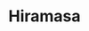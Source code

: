---
layout: place
title: Hiramasa
permalink: /pennsylvania/newtown-square/hiramasa.html
stateAbbr: PA
stateName: Pennsylvania
cityName: Newtown Square
seo:
  type: restaurant
  links: https://www.hiramasapa.com/
place_id: ChIJo1rtnFvrxokRVTvQe_Nuihk
photos:
  - name: >-
      places/ChIJo1rtnFvrxokRVTvQe_Nuihk/photos/AeeoHcIr2JNZkoERfnQjtOShllQAGQrjKlcAI31KfhBM2JwZfUdJbbD3SwsW_tDyZUD4lUErIylPBKWOKkYzHUHda4sf-A0EZEhuW0w-8X-B37DDN1kfbb1n9ljaUsLyz5-JZ4qslIgXrNfrdlzhytTN4l3JaxPcMbwM3Kj9uzQArpBt3VQC43vWjI_j760o6MKezRoN12D4xE__eYHJ9dgVXkB9NQgcDQkEwmUWn5XuoorIEoZG9Qg_KRIkmgPqSdo66qX7QS0V0Ddkh1skZfWUJ4HbRxWHpAhyXJV7iy3pphdsjQ
    widthPx: 4000
    heightPx: 3000
    authorAttributions:
      - displayName: Hiramasa
        uri: https://maps.google.com/maps/contrib/114216530377718499726
        photoUri: >-
          https://lh3.googleusercontent.com/a-/ALV-UjVn4XrdXNf04RaFoAs4P06WOUGcXDEGtRPA2BjBtDQahU4iaoA=s100-p-k-no-mo
    flagContentUri: >-
      https://www.google.com/local/imagery/report/?cb_client=maps_api_places.places_api&image_key=!1e10!2sAF1QipNzTvk6R-qz7rihaZGwJz6t3AROeUuJVfKvbtYQ&hl=en-US
    googleMapsUri: >-
      https://www.google.com/maps/place//data=!3m4!1e2!3m2!1sAF1QipNzTvk6R-qz7rihaZGwJz6t3AROeUuJVfKvbtYQ!2e10!4m2!3m1!1s0x89c6eb5b9ced5aa3:0x198a6ef37bd03b55
  - name: >-
      places/ChIJo1rtnFvrxokRVTvQe_Nuihk/photos/AeeoHcJHrIsopO78y1xBv2BqSjBIV2c76_eaO80C7a7yEebTJHy4jYJGm1yiG6ETgdFTW0wiG2jSVhfC1kc5K4uMUxNKfgdphxfoEcYNTIORDpEO77R6BoByp7Yc6X3MI4ISf1UmJN66VXIeifO2d8KZm4z_jC-Htpo_rr5nb9cnOXSWNi1eKOFfYZMt8485nQPbi7XcScqIPi16u599VvHTDEN3g-WSdh46m0wyWqhRlOkfu2qiEvPPzpdGcYfjO-uJAighY3BYfy9XTdsgSMTEIFOZnSmb2dHGilX6q-d7P45tSYxgvKB0poUCDOOGaBK0ZU8__d9FhmH7ekLhluRCNJue3392HtaoMdcL_ZZ3lFLBctoEqXmYrU2mJUVC_gnTHyW9vus4W2gTDcEtCoV8DXD1bG29U_JLAGiAcTAKTbVdwwA
    widthPx: 4032
    heightPx: 3024
    authorAttributions:
      - displayName: Jeff Frazier
        uri: https://maps.google.com/maps/contrib/116401520191967263116
        photoUri: >-
          https://lh3.googleusercontent.com/a-/ALV-UjUy4lamwE-9BFxULzdYfzrBmOn4vm9zIo87ChofpF21I-vll5De=s100-p-k-no-mo
    flagContentUri: >-
      https://www.google.com/local/imagery/report/?cb_client=maps_api_places.places_api&image_key=!1e10!2sCIHM0ogKEICAgMDIt8i94QE&hl=en-US
    googleMapsUri: >-
      https://www.google.com/maps/place//data=!3m4!1e2!3m2!1sCIHM0ogKEICAgMDIt8i94QE!2e10!4m2!3m1!1s0x89c6eb5b9ced5aa3:0x198a6ef37bd03b55
  - name: >-
      places/ChIJo1rtnFvrxokRVTvQe_Nuihk/photos/AeeoHcKVHHPUDtt4LoHdX3Kj7IsrardwuPxMc4Czmye5b_WGQN8SFjcA63d9GiEjMUp9J8Z5RulPCZfd7EDaLLE2hV1PeDLaRBH71f1952qK0ff08nEYzyrSjIVpfoSLkcozck4Rz5QAOVFFHlY5z5lxDO_JUKzQm2mNPPR8pTNXZ4K15IEr7xeUx9bZAmdDdY1K-JnxbBpPFAQ-lO1Y5nbdMfyR9UsUZveX7lcWvXiEtjGmai3J0rqKcKadTsclzVWzeqVz_m38HIXNdrMQNNUoMEsqEoc3xsKRdiAknslU2mSKXw
    widthPx: 4800
    heightPx: 2700
    authorAttributions:
      - displayName: Hiramasa
        uri: https://maps.google.com/maps/contrib/114216530377718499726
        photoUri: >-
          https://lh3.googleusercontent.com/a-/ALV-UjVn4XrdXNf04RaFoAs4P06WOUGcXDEGtRPA2BjBtDQahU4iaoA=s100-p-k-no-mo
    flagContentUri: >-
      https://www.google.com/local/imagery/report/?cb_client=maps_api_places.places_api&image_key=!1e10!2sAF1QipPmhikZg5EgMo0nRxM97N0bOJF0-DJMdb6P8-ZE&hl=en-US
    googleMapsUri: >-
      https://www.google.com/maps/place//data=!3m4!1e2!3m2!1sAF1QipPmhikZg5EgMo0nRxM97N0bOJF0-DJMdb6P8-ZE!2e10!4m2!3m1!1s0x89c6eb5b9ced5aa3:0x198a6ef37bd03b55
  - name: >-
      places/ChIJo1rtnFvrxokRVTvQe_Nuihk/photos/AeeoHcLID8oDAJ_w11Cp_89s-FR-6rjuqTz1p4F6fogib9tVZMk2nQX24fjnKao-JHbXa9UQTpqsZBrg-OPw7QWsZYyoqGCr9LTzO2aLlncq52IMGEqwwgsW7OCuPUwKrgdlYtWtCiCNOFX1W6QgfDTXWozQFcn0g4-4rwvad7Gp3KxJgFsk23rxJVGzYZ_q8hF1v4GpSOf9FclBZ90ArFK_H8JI5Mvi3PwPOHsv85PG_YGONayC3IiOuKuFYaq0IlgMeS_uIyyj2ZwZgrXr6fAT_yMDR3wVrtD6u2RJC4XaANcsEzKk3HSfG-2stVZRe6QdGC-DwY8WDX4kJ7A-EDS_0yCABh2ByBmCQvgNgJZswPGh2JqBWZLrxnQG0zDrPIFubfcbKu5ufx5M94DxmoWTvRCDpr8ir0Zi-ID6WJMNc6oXPSmh
    widthPx: 4800
    heightPx: 2695
    authorAttributions:
      - displayName: Shaunt S
        uri: https://maps.google.com/maps/contrib/111346950453679833097
        photoUri: >-
          https://lh3.googleusercontent.com/a-/ALV-UjXgfwkPkcDuW-VDkujmHbUdZfXlu3_Q6_dIe83MX1zDduSJWKAU=s100-p-k-no-mo
    flagContentUri: >-
      https://www.google.com/local/imagery/report/?cb_client=maps_api_places.places_api&image_key=!1e10!2sCIHM0ogKEICAgMDomLn-pQE&hl=en-US
    googleMapsUri: >-
      https://www.google.com/maps/place//data=!3m4!1e2!3m2!1sCIHM0ogKEICAgMDomLn-pQE!2e10!4m2!3m1!1s0x89c6eb5b9ced5aa3:0x198a6ef37bd03b55
  - name: >-
      places/ChIJo1rtnFvrxokRVTvQe_Nuihk/photos/AeeoHcLbWCDCgrtL3ZI6LVvD2HjkMSG09sU69OZij1nK9Tk8ZmWbVRu76uV1f8Svz-dcT1LurBG5Jmiwiy2lGfErAeJ6d9o_iItBxqVQJH0fxgRmguBlPuRKXWRe_Oa-0Ti6H_4NM2ozybM8DPBJ-NUV1gCCfnaPGpVr08XWGVFgvh6sjb1ZWCoCdkOCL1JEXOe3w2v6V0JcbQGEq8PjD8fEvfO1JiHBHBG8H3TFuOhhN9_M1pzV6d3y2nVn5ClioBgEiI3Z-cSjj_zgeAmeawcQ4G1jTbrJjjnEoHrsh6Cyj0T_X4bDBVikxI2_97IhIvMa8DLji99st3uqsRoz12k6aCW0OI8hWfU6H_fyzYhqhqjIbfGAyi2A18htZdwnkOun8vGh-RAmWYTB7xgTp2Zn_kHjdLXx1T_qdlVzr3azV5QNRQ
    widthPx: 4080
    heightPx: 3072
    authorAttributions:
      - displayName: Kathy Tsai-Peng
        uri: https://maps.google.com/maps/contrib/104153718687990264279
        photoUri: >-
          https://lh3.googleusercontent.com/a-/ALV-UjVIFJAbwfT0xy7VPptt8USP49tz_oIz17eOaifnF3hBPKQ1cP4Z=s100-p-k-no-mo
    flagContentUri: >-
      https://www.google.com/local/imagery/report/?cb_client=maps_api_places.places_api&image_key=!1e10!2sCIHM0ogKEICAgICvxIyEcg&hl=en-US
    googleMapsUri: >-
      https://www.google.com/maps/place//data=!3m4!1e2!3m2!1sCIHM0ogKEICAgICvxIyEcg!2e10!4m2!3m1!1s0x89c6eb5b9ced5aa3:0x198a6ef37bd03b55
  - name: >-
      places/ChIJo1rtnFvrxokRVTvQe_Nuihk/photos/AeeoHcJZfncFTtKX8hEZEALo31M-5otsHClAkF_gxNUMSslQUbaSIX6YEF732Tj7izDDC5hp3AC04uuutLdFNxPKG7nOEoFf9L0ln41o8tEbzotCra6u7xmk6uYNapDuRGhU8kZQpwiZGj3QYK0ZuJnH9dLp7pLCJL0wNFJM6t2PEQDHaxh0n1RhERcEFE_059Ykp5Um7x_vCWSr8UWvdM7qJl3bzEYY71k1gFlVVLEtzyuf4q5sZkrSdWLJChv_UV1YKmIScqWanVJNjzT7OIftGeNtkABfkruQ8iqcgZ-KhH3HgA
    widthPx: 1638
    heightPx: 2048
    authorAttributions:
      - displayName: Hiramasa
        uri: https://maps.google.com/maps/contrib/114216530377718499726
        photoUri: >-
          https://lh3.googleusercontent.com/a-/ALV-UjVn4XrdXNf04RaFoAs4P06WOUGcXDEGtRPA2BjBtDQahU4iaoA=s100-p-k-no-mo
    flagContentUri: >-
      https://www.google.com/local/imagery/report/?cb_client=maps_api_places.places_api&image_key=!1e10!2sAF1QipNWp5jk_gQM9vCBBuh9v8LruWfreKiTimO9OQ9A&hl=en-US
    googleMapsUri: >-
      https://www.google.com/maps/place//data=!3m4!1e2!3m2!1sAF1QipNWp5jk_gQM9vCBBuh9v8LruWfreKiTimO9OQ9A!2e10!4m2!3m1!1s0x89c6eb5b9ced5aa3:0x198a6ef37bd03b55
  - name: >-
      places/ChIJo1rtnFvrxokRVTvQe_Nuihk/photos/AeeoHcLvIeoLrrIkpZBbVP75WYvrFaNgzFX7KTj-01ErsvLhM7NVSmIU5Zqkdj1r_dpSdIs70jRMSg394S0JgoOjc6xlJqbT5rmyQ95gYyjdk-OQG1N5kDHKkcKZiiQXH_z7HVpAyIOJIQBaf4mkf7R77Ee3GTRoOh7G2_pokXwpKMb0ADWj1_EwnHwYCAbKRtx02wHqZ4WV_fCBRXglxQEJ13lJx_qiayQUa3ZED8U3JKLfJRIC0NEK-Ocan-cKu5eUcs2eQ13Bn28BE2_18fv2QeItRHLb6hB4RJoN1fmwYclxxXQpcxOhxePr2mKp7HDUO9F0iX7fQor6VxEXW3tLMFkuuAB2tXmdw1BcH5izqLR8TILvasz8TyOa0ZADYpLL3nVpVKHPHcs6Jy88zCZoZ1cW29KoCdjAomT4C9euAaHCog
    widthPx: 4800
    heightPx: 3600
    authorAttributions:
      - displayName: Richard Sun
        uri: https://maps.google.com/maps/contrib/101099290888024115982
        photoUri: >-
          https://lh3.googleusercontent.com/a-/ALV-UjV_z33jkHSy56FATxeATcMwHkmTawIfUWY9CJ1UKjASZ4Xyq8tS=s100-p-k-no-mo
    flagContentUri: >-
      https://www.google.com/local/imagery/report/?cb_client=maps_api_places.places_api&image_key=!1e10!2sCIHM0ogKEICAgICfjpr7YQ&hl=en-US
    googleMapsUri: >-
      https://www.google.com/maps/place//data=!3m4!1e2!3m2!1sCIHM0ogKEICAgICfjpr7YQ!2e10!4m2!3m1!1s0x89c6eb5b9ced5aa3:0x198a6ef37bd03b55
  - name: >-
      places/ChIJo1rtnFvrxokRVTvQe_Nuihk/photos/AeeoHcKAWfi49MuqnaK_PhW_pEnUh11jibyboTr-oQ0AdxwSslAmxPnmiTaGy2ybsOzQfya6l2DpYe3f66whNhGUl4CeMYaY3L6fo-VA4yTVUo38LWDnh7lGQVXAsrtkSJHdbNlAhUso25co7BflGjjRqeJoAyq5ZjjgxhrL6xYyHbvW-MHJm-UwnKAqk5ZGCgjp-w60B2yVmeTI6W6UWJtdI3s_KV4Es4bgEeBzjRTIAJSmnBWqbGTusror89NWKjjqE54YI0-EUBxSPwRblLoyKEMov5W5mo2QN7dfuB8pp-98Ew
    widthPx: 4000
    heightPx: 3000
    authorAttributions:
      - displayName: Hiramasa
        uri: https://maps.google.com/maps/contrib/114216530377718499726
        photoUri: >-
          https://lh3.googleusercontent.com/a-/ALV-UjVn4XrdXNf04RaFoAs4P06WOUGcXDEGtRPA2BjBtDQahU4iaoA=s100-p-k-no-mo
    flagContentUri: >-
      https://www.google.com/local/imagery/report/?cb_client=maps_api_places.places_api&image_key=!1e10!2sAF1QipMzpZXnj1CvQqYm8-Ziumj_BqS0I_xKlTQC9e_L&hl=en-US
    googleMapsUri: >-
      https://www.google.com/maps/place//data=!3m4!1e2!3m2!1sAF1QipMzpZXnj1CvQqYm8-Ziumj_BqS0I_xKlTQC9e_L!2e10!4m2!3m1!1s0x89c6eb5b9ced5aa3:0x198a6ef37bd03b55
  - name: >-
      places/ChIJo1rtnFvrxokRVTvQe_Nuihk/photos/AeeoHcIfPmiA7N4vQu9lnr4xe0TSRhdmJTR2UYm5zBMJeufdwFqTWAiTx7Z9QOS0aEJHP2cROBZ9LLHSUgwKM_alE1qsX9sotGyh6mDNqKH_xBX9ifjrB_3wd0NFrF_gznA_aEH8tP10Lu3StKZuDsnb36c7PqXmtgJTvHEdrIz2fxkwxmUJcenlApHRNcDbEb43s9Aw1jHZxKyVB6IGLhEvToRd0Wl8vIRxixTxk0BVknR5V0y43yyuMeGEIPPJe9aOpOr8MgHnN09abZruC-602wf9L5zH5Uxq651Ijd4P_jU-Dw
    widthPx: 4800
    heightPx: 2700
    authorAttributions:
      - displayName: Hiramasa
        uri: https://maps.google.com/maps/contrib/114216530377718499726
        photoUri: >-
          https://lh3.googleusercontent.com/a-/ALV-UjVn4XrdXNf04RaFoAs4P06WOUGcXDEGtRPA2BjBtDQahU4iaoA=s100-p-k-no-mo
    flagContentUri: >-
      https://www.google.com/local/imagery/report/?cb_client=maps_api_places.places_api&image_key=!1e10!2sAF1QipP-UPQFDgD0t01wwUslDd0OSWYRTTje7TLF_3FM&hl=en-US
    googleMapsUri: >-
      https://www.google.com/maps/place//data=!3m4!1e2!3m2!1sAF1QipP-UPQFDgD0t01wwUslDd0OSWYRTTje7TLF_3FM!2e10!4m2!3m1!1s0x89c6eb5b9ced5aa3:0x198a6ef37bd03b55
  - name: >-
      places/ChIJo1rtnFvrxokRVTvQe_Nuihk/photos/AeeoHcK2ACIyZJA9PHwHIHkJ9KaJuZjRiiMik_Ic5AYTzBf-yBwdYESDRrblgTmsqUNakfqUVnnZ8pQ_ll6SVr2hcs1_ofVkfmEYO3xgarJnWZ_cMbdYTESwQviSnrcl9nROBWUUWURUm0Q8F3QOIGa53USkOm6X6hEuVWB5Zs1PWuq3gYZaQWglJKPlAfVqN7KmE3POD199vpz85AYy5Q_w4Gv0ol33AO3u_LqUOZloGTYtNBuRXp5MJyMvd2rFMPV0G4rSbeHfXQxEXjPJaUVLJw_I0s5Jb_AAFzGsRGRy0t-Gbrxq6dqZOUbUkl6CSF6rGZ0jYQ2R8q13H4foE9q3y7bOPhLbdbSFjMQmxyr6-U5WiGWkahYp_E7RKntza0Nj51-nvKU_6YhDjOI0iHP_qmJqpKxwoCwr9wZNvqcpRrRE4hRj
    widthPx: 4032
    heightPx: 3024
    authorAttributions:
      - displayName: P. Tran
        uri: https://maps.google.com/maps/contrib/115956668707503240521
        photoUri: >-
          https://lh3.googleusercontent.com/a-/ALV-UjXnKIvyj7qwZuCdnuB-Xn7hWsl5cFl5Ygsj9T3GEGLbdJq9XlEH-w=s100-p-k-no-mo
    flagContentUri: >-
      https://www.google.com/local/imagery/report/?cb_client=maps_api_places.places_api&image_key=!1e10!2sCIHM0ogKEICAgICf2o3kvQE&hl=en-US
    googleMapsUri: >-
      https://www.google.com/maps/place//data=!3m4!1e2!3m2!1sCIHM0ogKEICAgICf2o3kvQE!2e10!4m2!3m1!1s0x89c6eb5b9ced5aa3:0x198a6ef37bd03b55
address: 3554 West Chester Pike, Newtown Square, PA 19073, USA
street: 3554 West Chester Pike
city: Newtown Square
state: PA
zip: '19073'
country: USA
neighborhood: null
latitude: '39.984814'
longitude: '-75.396744'
accessibility_options:
  wheelchairAccessibleParking: true
  wheelchairAccessibleEntrance: true
  wheelchairAccessibleRestroom: true
  wheelchairAccessibleSeating: true
business_status: OPERATIONAL
name: Hiramasa
google_maps_links:
  directionsUri: >-
    https://www.google.com/maps/dir//''/data=!4m7!4m6!1m1!4e2!1m2!1m1!1s0x89c6eb5b9ced5aa3:0x198a6ef37bd03b55!3e0
  placeUri: https://maps.google.com/?cid=1840405389767621461
  writeAReviewUri: >-
    https://www.google.com/maps/place//data=!4m3!3m2!1s0x89c6eb5b9ced5aa3:0x198a6ef37bd03b55!12e1
  reviewsUri: >-
    https://www.google.com/maps/place//data=!4m4!3m3!1s0x89c6eb5b9ced5aa3:0x198a6ef37bd03b55!9m1!1b1
  photosUri: >-
    https://www.google.com/maps/place//data=!4m3!3m2!1s0x89c6eb5b9ced5aa3:0x198a6ef37bd03b55!10e5
primary_type: Japanese Restaurant
opening_hours:
  regular: null
  current: null
secondary_opening_hours:
  regular:
    weekdayDescriptions: null
    type: null
  current:
    weekdayDescriptions: null
    type: null
phone: (484) 420-4023
price_level: PRICE_LEVEL_MODERATE
price_range: $50 &ndash; $100
rating: '4.6'
rating_count: 0
website: https://www.hiramasapa.com/
description: >-
  Discover Hiramasa in Newtown Square, PA$$$Hiramasa in Newtown Square, PA,
  stands out as a premier destination for Japanese dining, blending fresh
  ingredients and elegant presentation in a welcoming atmosphere. This spot
  excels with its thoughtful accessibility features, including
  wheelchair-friendly options and outdoor seating, making it easy for everyone
  to enjoy top-rated sushi options nearby. Diners can savor a variety of refined
  dishes, from expertly crafted rolls to seasonal specials, paired with a
  selection of cocktails and wines that enhance the overall experience. The
  modern, sophisticated vibe, complete with convenient parking and a focus on
  quality, positions it as an ideal choice for those searching for sushi
  restaurants near me that prioritize both flavor and comfort.
generative_summary: >-
  Discover Hiramasa in Newtown Square, PA$$$Hiramasa in Newtown Square, PA,
  stands out as a premier destination for Japanese dining, blending fresh
  ingredients and elegant presentation in a welcoming atmosphere. This spot
  excels with its thoughtful accessibility features, including
  wheelchair-friendly options and outdoor seating, making it easy for everyone
  to enjoy top-rated sushi options nearby. Diners can savor a variety of refined
  dishes, from expertly crafted rolls to seasonal specials, paired with a
  selection of cocktails and wines that enhance the overall experience. The
  modern, sophisticated vibe, complete with convenient parking and a focus on
  quality, positions it as an ideal choice for those searching for sushi
  restaurants near me that prioritize both flavor and comfort.
generative_disclosure: Summarized by AI using the Grok-3-Mini model.
reviews:
  - name: >-
      places/ChIJo1rtnFvrxokRVTvQe_Nuihk/reviews/ChdDSUhNMG9nS0VJQ0FnTURRZ2QyZzVRRRAB
    relativePublishTimeDescription: a month ago
    rating: 5
    text:
      text: >-
        The ambiance was warm and inviting, the staff were incredibly attentive,
        and every dish we tried was absolutely phenomenal.

        The highlights of the meal were undoubtedly the crispy tuna and oysters.
        Beyond the outstanding food, the service was equally exceptional. Steve,
        our server, was fantastic—knowledgeable, friendly, and always a step
        ahead, ensuring our dining experience was seamless from start to
        finish.Overall, this was one of the best meals we’ve had in a long time.
        We can’t wait to come back!
      languageCode: en
    originalText:
      text: >-
        The ambiance was warm and inviting, the staff were incredibly attentive,
        and every dish we tried was absolutely phenomenal.

        The highlights of the meal were undoubtedly the crispy tuna and oysters.
        Beyond the outstanding food, the service was equally exceptional. Steve,
        our server, was fantastic—knowledgeable, friendly, and always a step
        ahead, ensuring our dining experience was seamless from start to
        finish.Overall, this was one of the best meals we’ve had in a long time.
        We can’t wait to come back!
      languageCode: en
    authorAttribution:
      displayName: Abby Devestine
      uri: https://www.google.com/maps/contrib/102704719711673318179/reviews
      photoUri: >-
        https://lh3.googleusercontent.com/a/ACg8ocIzQGUIteYEOO7RGsHAH8WLEPUG9Nf0lHa8zSWEJrfnmnd2pA=s128-c0x00000000-cc-rp-mo
    publishTime: '2025-03-11T12:39:18.889129Z'
    flagContentUri: >-
      https://www.google.com/local/review/rap/report?postId=ChdDSUhNMG9nS0VJQ0FnTURRZ2QyZzVRRRAB&d=17924085&t=1
    googleMapsUri: >-
      https://www.google.com/maps/reviews/data=!4m6!14m5!1m4!2m3!1sChdDSUhNMG9nS0VJQ0FnTURRZ2QyZzVRRRAB!2m1!1s0x89c6eb5b9ced5aa3:0x198a6ef37bd03b55
  - name: >-
      places/ChIJo1rtnFvrxokRVTvQe_Nuihk/reviews/ChZDSUhNMG9nS0VJQ0FnTURRamNmOWNREAE
    relativePublishTimeDescription: a month ago
    rating: 5
    text:
      text: >-
        The quality of the food, the service, as well as the atmosphere separate
        Hiramasa from most other Japanese Sushi bars in the area. The
        ingredients are fresh and refined. The plating presentation is clean and
        elevated. The ambiance is modern and sophisticated and the service
        complements the scene.


        Our waiter Steve was attentive, knowledgeable, and easygoing. However,
        the most impactful part of the evening was being able to order off-menu
        items. The chefs gladly accommodated our dietary restrictions and far
        exceeded expectations.
      languageCode: en
    originalText:
      text: >-
        The quality of the food, the service, as well as the atmosphere separate
        Hiramasa from most other Japanese Sushi bars in the area. The
        ingredients are fresh and refined. The plating presentation is clean and
        elevated. The ambiance is modern and sophisticated and the service
        complements the scene.


        Our waiter Steve was attentive, knowledgeable, and easygoing. However,
        the most impactful part of the evening was being able to order off-menu
        items. The chefs gladly accommodated our dietary restrictions and far
        exceeded expectations.
      languageCode: en
    authorAttribution:
      displayName: Yana
      uri: https://www.google.com/maps/contrib/106848830128976675320/reviews
      photoUri: >-
        https://lh3.googleusercontent.com/a-/ALV-UjU_wkfyCtKQc6uFY7EBQggufFWw_LlrvLLHr4qhUTcZ8HfYXpgT0g=s128-c0x00000000-cc-rp-mo-ba4
    publishTime: '2025-03-13T00:40:23.018998Z'
    flagContentUri: >-
      https://www.google.com/local/review/rap/report?postId=ChZDSUhNMG9nS0VJQ0FnTURRamNmOWNREAE&d=17924085&t=1
    googleMapsUri: >-
      https://www.google.com/maps/reviews/data=!4m6!14m5!1m4!2m3!1sChZDSUhNMG9nS0VJQ0FnTURRamNmOWNREAE!2m1!1s0x89c6eb5b9ced5aa3:0x198a6ef37bd03b55
  - name: >-
      places/ChIJo1rtnFvrxokRVTvQe_Nuihk/reviews/ChZDSUhNMG9nS0VJQ0FnTURRX09DcUZnEAE
    relativePublishTimeDescription: a month ago
    rating: 4
    text:
      text: >-
        Went here with a bud that lived nearby. He made reservations, we arrived
        a little late but they honored our reservation.


        First thing first, we ordered the bone marrow dish, it wasn’t a lot of
        food, but it was so delicious. We also ordered another app but I can not
        seem to remember.


        My buddy ordered an array of rolls for us to try. It ended out on this
        wooden tray, and then they activate the dry ice. It’s cool for
        presentation.


        This place I would say is great for date night, or special occasion.
        This isn’t your local sushi spot in a shopping mall, even if this one
        is. It’s more upscale and high end.


        Would come again, for the above stated reasons.
      languageCode: en
    originalText:
      text: >-
        Went here with a bud that lived nearby. He made reservations, we arrived
        a little late but they honored our reservation.


        First thing first, we ordered the bone marrow dish, it wasn’t a lot of
        food, but it was so delicious. We also ordered another app but I can not
        seem to remember.


        My buddy ordered an array of rolls for us to try. It ended out on this
        wooden tray, and then they activate the dry ice. It’s cool for
        presentation.


        This place I would say is great for date night, or special occasion.
        This isn’t your local sushi spot in a shopping mall, even if this one
        is. It’s more upscale and high end.


        Would come again, for the above stated reasons.
      languageCode: en
    authorAttribution:
      displayName: J. Lopez
      uri: https://www.google.com/maps/contrib/108509324423653120546/reviews
      photoUri: >-
        https://lh3.googleusercontent.com/a-/ALV-UjXElYRjbWtgf3pi-NBEOv4ovNd2ZzBMhBRiFGLkU1ziy7qP8Mdjjw=s128-c0x00000000-cc-rp-mo-ba5
    publishTime: '2025-03-09T20:42:54.618933Z'
    flagContentUri: >-
      https://www.google.com/local/review/rap/report?postId=ChZDSUhNMG9nS0VJQ0FnTURRX09DcUZnEAE&d=17924085&t=1
    googleMapsUri: >-
      https://www.google.com/maps/reviews/data=!4m6!14m5!1m4!2m3!1sChZDSUhNMG9nS0VJQ0FnTURRX09DcUZnEAE!2m1!1s0x89c6eb5b9ced5aa3:0x198a6ef37bd03b55
  - name: >-
      places/ChIJo1rtnFvrxokRVTvQe_Nuihk/reviews/ChZDSUhNMG9nS0VJQ0FnTUNRZ0xuVFFREAE
    relativePublishTimeDescription: a month ago
    rating: 5
    text:
      text: >-
        Hiramasa in Newtown Square delivers a top-tier Japanese fusion
        experience with fresh, high-quality sushi, sashimi, and oysters. Every
        dish was a delightful surprise, showcasing exceptional craftsmanship and
        flavor. The service was impeccable—attentive, knowledgeable, and
        friendly. The elegant yet comfortable ambiance made for a perfect dining
        experience. Highly recommended for those seeking refined Japanese
        cuisine with a modern twist.
      languageCode: en
    originalText:
      text: >-
        Hiramasa in Newtown Square delivers a top-tier Japanese fusion
        experience with fresh, high-quality sushi, sashimi, and oysters. Every
        dish was a delightful surprise, showcasing exceptional craftsmanship and
        flavor. The service was impeccable—attentive, knowledgeable, and
        friendly. The elegant yet comfortable ambiance made for a perfect dining
        experience. Highly recommended for those seeking refined Japanese
        cuisine with a modern twist.
      languageCode: en
    authorAttribution:
      displayName: Jing Chen
      uri: https://www.google.com/maps/contrib/110082338972569617699/reviews
      photoUri: >-
        https://lh3.googleusercontent.com/a/ACg8ocKCoaJUiNZUIy0qNzIjRSMjI-Kn3qaZWwWPURyZkr_y4IUeTg=s128-c0x00000000-cc-rp-mo
    publishTime: '2025-03-01T00:42:36.943946Z'
    flagContentUri: >-
      https://www.google.com/local/review/rap/report?postId=ChZDSUhNMG9nS0VJQ0FnTUNRZ0xuVFFREAE&d=17924085&t=1
    googleMapsUri: >-
      https://www.google.com/maps/reviews/data=!4m6!14m5!1m4!2m3!1sChZDSUhNMG9nS0VJQ0FnTUNRZ0xuVFFREAE!2m1!1s0x89c6eb5b9ced5aa3:0x198a6ef37bd03b55
  - name: >-
      places/ChIJo1rtnFvrxokRVTvQe_Nuihk/reviews/ChZDSUhNMG9nS0VJQ0FnTUNRM283QklnEAE
    relativePublishTimeDescription: a month ago
    rating: 5
    text:
      text: >-
        Hiramasa offers an unparalleled dining experience, thanks to its
        incredibly fresh ingredients and diverse menu. From the moment we tasted
        our first bite, we could tell that the quality of the seafood and other
        ingredients was exceptional—fresh, flavorful, and carefully selected.
        The variety of choices on the menu allowed us to explore different
        flavors and dishes that we wouldn’t easily find elsewhere, making the
        meal both exciting and satisfying.

        Additionally, Hiramasa features a spacious and well-stocked bar area,
        which I’m excited to try on my next visit. This restaurant exceeded my
        expectations in every way, and I will definitely be coming back for
        another unforgettable meal!
      languageCode: en
    originalText:
      text: >-
        Hiramasa offers an unparalleled dining experience, thanks to its
        incredibly fresh ingredients and diverse menu. From the moment we tasted
        our first bite, we could tell that the quality of the seafood and other
        ingredients was exceptional—fresh, flavorful, and carefully selected.
        The variety of choices on the menu allowed us to explore different
        flavors and dishes that we wouldn’t easily find elsewhere, making the
        meal both exciting and satisfying.

        Additionally, Hiramasa features a spacious and well-stocked bar area,
        which I’m excited to try on my next visit. This restaurant exceeded my
        expectations in every way, and I will definitely be coming back for
        another unforgettable meal!
      languageCode: en
    authorAttribution:
      displayName: Tom Li
      uri: https://www.google.com/maps/contrib/112457976735525873477/reviews
      photoUri: >-
        https://lh3.googleusercontent.com/a/ACg8ocLI_P-Nj5cZAvA1Hp_yJYaYxqKNhyOPM0HE9A1x-SQF1iNP23Vc=s128-c0x00000000-cc-rp-mo-ba2
    publishTime: '2025-03-04T16:26:05.044073Z'
    flagContentUri: >-
      https://www.google.com/local/review/rap/report?postId=ChZDSUhNMG9nS0VJQ0FnTUNRM283QklnEAE&d=17924085&t=1
    googleMapsUri: >-
      https://www.google.com/maps/reviews/data=!4m6!14m5!1m4!2m3!1sChZDSUhNMG9nS0VJQ0FnTUNRM283QklnEAE!2m1!1s0x89c6eb5b9ced5aa3:0x198a6ef37bd03b55
review_summary: >-
  What Customers Love About Hiramasa$$$Visitors consistently praise Hiramasa for
  its fresh and flavorful sushi selections, often highlighting standout dishes
  that bring a creative twist to classic Japanese favorites. Many appreciate the
  welcoming atmosphere and attentive service, which make it a go-to spot for
  special occasions or casual evenings out. Feedback often notes the
  restaurant's ability to accommodate preferences, ensuring meals feel
  personalized and enjoyable without any hitches. Overall, it's described as a
  reliable pick for anyone craving best sushi near me, with a balance of quality
  ingredients and a relaxed vibe that keeps people coming back. Though a few
  mention it's on the upscale side, the general consensus is that it delivers a
  satisfying and memorable dining experience every time.
review_disclosure: Summarized by AI using the Grok-3-Mini model.
parking_options:
  freeParkingLot: true
payment_options:
  acceptsCreditCards: true
  acceptsDebitCards: true
  acceptsCashOnly: false
allow_dogs: null
curbside_pickup: true
delivery: true
dine_in: true
good_for_children: null
good_for_groups: true
good_for_sports: false
live_music: false
menu_for_children: true
outdoor_seating: true
reservable: true
restroom: true
serves_beer: true
serves_breakfast: null
serves_brunch: null
serves_cocktails: true
serves_coffee: null
serves_dinner: true
serves_dessert: true
serves_lunch: true
serves_vegetarian_food: null
serves_wine: true
takeout: true
update_category: pro
places_description: null

---